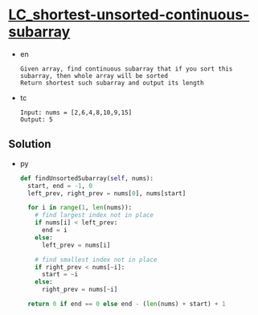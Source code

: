 # [LC_shortest-unsorted-continuous-subarray](https://leetcode.com/problems/shortest-unsorted-continuous-subarray)

* en

  ```en
  Given array, find continuous subarray that if you sort this subarray, then whole array will be sorted
  Return shortest such subarray and output its length
  ```

* tc

  ```tc
  Input: nums = [2,6,4,8,10,9,15]
  Output: 5
  ```

## Solution

* py

  ```py
  def findUnsortedSubarray(self, nums):
    start, end = -1, 0
    left_prev, right_prev = nums[0], nums[start]

    for i in range(1, len(nums)):
      # find largest index not in place
      if nums[i] < left_prev:
        end = i
      else:
        left_prev = nums[i]

      # find smallest index not in place
      if right_prev < nums[~i]:
        start = ~i
      else:
        right_prev = nums[~i]

    return 0 if end == 0 else end - (len(nums) + start) + 1
  ```

